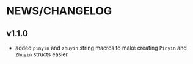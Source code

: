 # NEWS/CHANGELOG

## v1.1.0

- added `pinyin` and `zhuyin` string macros to make creating `Pinyin` and `Zhuyin` structs easier
